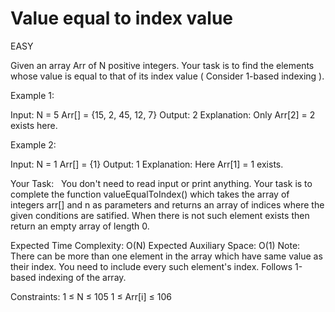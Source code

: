 # Value equal to index value
 EASY

Given an array Arr of N positive integers. Your task is to find the elements whose value is equal to that of its index value ( Consider 1-based indexing ).

Example 1:

Input: 
N = 5
Arr[] = {15, 2, 45, 12, 7}
Output: 2
Explanation: Only Arr[2] = 2 exists here.


Example 2:

Input: 
N = 1
Arr[] = {1}
Output: 1
Explanation: Here Arr[1] = 1 exists.

Your Task:  
You don't need to read input or print anything. Your task is to complete the function valueEqualToIndex() which takes the array of integers arr[] and n as parameters and returns an array of indices where the given conditions are satified. When there is not such element exists then return an empty array of length 0.

Expected Time Complexity: O(N)
Expected Auxiliary Space: O(1)
Note: There can be more than one element in the array which have same value as their index. You need to include every such element's index. Follows 1-based indexing of the array.

Constraints:
1 ≤ N ≤ 105
1 ≤ Arr[i] ≤ 106

 
